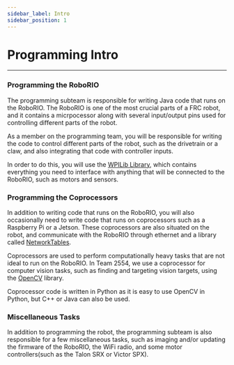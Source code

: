 ```yaml
---
sidebar_label: Intro
sidebar_position: 1
---
```


# Programming Intro

---

### Programming the RoboRIO

The programming subteam is responsible for writing Java code that runs on the RoboRIO. The RoboRIO is one of the most crucial parts of a FRC robot, and it contains a micrpocessor along with several input/output pins used for controlling different parts of the robot.

As a member on the programming team, you will be responsible for writing the code to control different parts of the robot, such as the drivetrain or a claw, and also integrating that code with controller inputs.

In order to do this, you will use the [WPILib Library](https://docs.wpilib.org/en/stable/), which contains everything you need to interface with anything that will be connected to the RoboRIO, such as motors and sensors.

### Programming the Coprocessors

In addition to writing code that runs on the RoboRIO, you will also occasionally need to write code that runs on coprocessors such as a Raspberry Pi or a Jetson. These coprocessors are also situated on the robot, and communicate with the RoboRIO through ethernet and a library called [NetworkTables](https://docs.wpilib.org/en/stable/docs/software/networktables/networktables-intro.html).

Coprocessors are used to perform computationally heavy tasks that are not ideal to run on the RoboRIO. In Team 2554, we use a coprocessor for computer vision tasks, such as finding and targeting vision targets, using the [OpenCV](https://opencv.org/) library.

Coprocessor code is written in Python as it is easy to use OpenCV in Python, but C++ or Java can also be used.

### Miscellaneous Tasks

In addition to programming the robot, the programming subteam is also responsible for a few miscellaneous tasks, such as imaging and/or updating the firmware of the RoboRIO, the WiFi radio, and some motor controllers(such as the Talon SRX or Victor SPX).
